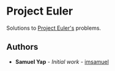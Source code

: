 # Project Euler 

Solutions to [Project Euler's](https://projecteuler.net/archives) problems. 

## Authors

- **Samuel Yap** - _Initial work_ - [imsamuel](https://github.com/imsamuel)
